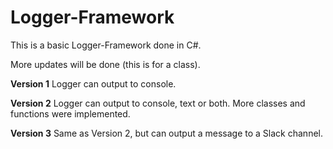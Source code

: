 # Logger-Framework

This is a basic Logger-Framework done in C#.

More updates will be done (this is for a class).

**Version 1**
Logger can output to console.

**Version 2**
Logger can output to console, text or both.
More classes and functions were implemented.

**Version 3**
Same as Version 2, but can output a message to a Slack channel.
